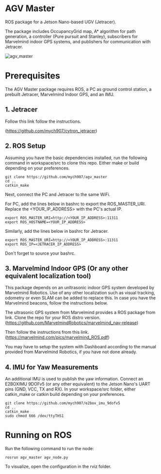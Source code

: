 # AGV Master

ROS package for a Jetson Nano-based UGV (Jetracer).

The package includes OccupancyGrid map, A* algorithm for path generation, a controller (Pure pursuit and Stanley), subscribers for Marvelmind indoor GPS systems, and publishers for communication with Jetracer.

![agv_master](https://github.com/mych907/agv_master/blob/main/agv_master.gif?raw=true)

# Prerequisites

The AGV Master package requires ROS, a PC as ground control station, a prebuilt Jetracer, Marvelmind Indoor GPS, and an IMU.

## 1. Jetracer

Follow this link follow the instructions.

(https://github.com/mych907/cytron_jetracer)



## 2. ROS Setup

Assuming you have the basic dependencies installed, run the following command in workspace/src to clone this repo. Either make or build depending on your preferences.

```
git clone https://github.com/mych907/agv_master
cd ..
catkin_make
```


Next, connect the PC and Jetracer to the same WiFi.

For PC, add the lines below in bashrc to export the ROS_MASTER_URI. Replace the <YOUR_IP_ADDRESS> with the PC's actual IP.

```
export ROS_MASTER_URI=http://<YOUR_IP_ADDRESS>:11311
export ROS_HOSTNAME=<YOUR_IP_ADDRESS>
```

Similarly, add the lines below in bashrc for Jetracer.

```
export ROS_MASTER_URI=http://<YOUR_IP_ADDRESS>:11311
export ROS_IP=<JETRACER_IP_ADDRESS>
```

Don't forget to source your bashrc.

## 3. Marvelmind Indoor GPS (Or any other equivalent localization tool)

This package depends on an unltrasonic indoor GPS system developed by Marvelmind Robotics. Use of any other localization such as visual tracking, odometry or even SLAM can be added to replace this. In case you have the Marvelmind beacons, follow the instructions below.

The ultrasonic GPS system from Marvelmind provides a ROS package from link. Clone the repo for your ROS distro version. (https://github.com/MarvelmindRobotics/marvelmind_nav-release)

Then follow the instructions from this link. (https://marvelmind.com/pics/marvelmind_ROS.pdf)

You may have to setup the system with Dashboard according to the manual provided from Marvelmind Robotics, if you have not done already.

## 4. IMU for Yaw Measurements

An additional IMU is used to publish the yaw information. Connect an E2BOXIMU 9DOFv5 (or any other equivalent) to the Jetson Nano's UART pins (GND, VCC, TX and RX). In your workspace/src folder, either catkin_make or catkin build depending on your preferences.
```
git clone https://github.com/mych907/e2box_imu_9dofv5
cd ..
catkin_make
sudo chmod 666 /dev/ttyTHS1
```


# Running on ROS

Run the following command to run the node:

```
rosrun agv_master agv_node.py
```

To visualize, open the configuration in the rviz folder.


